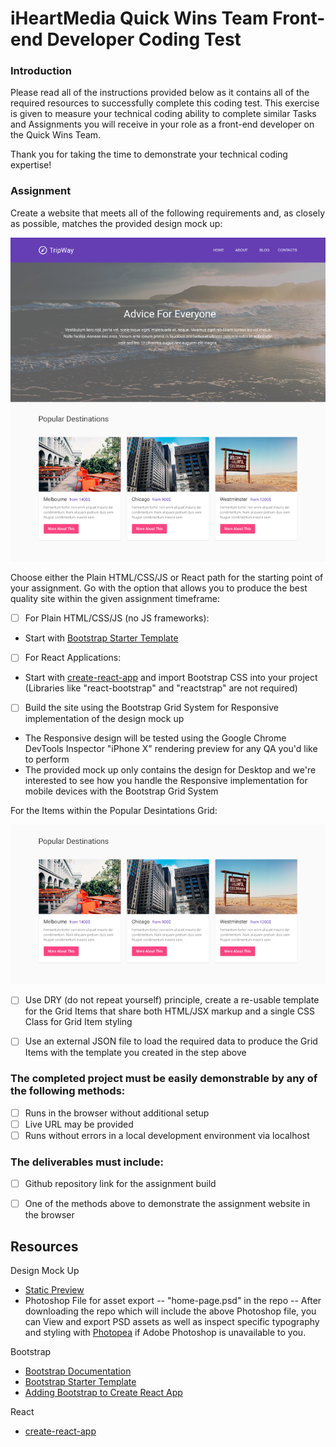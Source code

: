 # iHeartMedia Quick Wins Team Front-end Developer Coding Test


### Introduction
Please read all of the instructions provided below as it contains all of the required resources to successfully complete this coding test. This exercise is given to measure your technical coding ability to complete similar Tasks and Assignments you will receive in your role as a front-end developer on the Quick Wins Team.

Thank you for taking the time to demonstrate your technical coding expertise!


### Assignment
Create a website that meets all of the following requirements and, as closely as possible, matches the provided design mock up:

![front-end-test-mockup](./home-page.png)

Choose either the Plain HTML/CSS/JS or React path for the starting point of your assignment. Go with the option that allows you to produce the best quality site within the given assignment timeframe:
- [ ] For Plain HTML/CSS/JS (no JS frameworks):

- Start with [Bootstrap Starter Template](https://getbootstrap.com/docs/4.0/examples/starter-template/)

- [ ] For React Applications:

- Start with [create-react-app](https://github.com/facebook/create-react-app) and import Bootstrap CSS into your project (Libraries like "react-bootstrap" and "reactstrap" are not required)

- [ ] Build the site using the Bootstrap Grid System for Responsive implementation of the design mock up

- The Responsive design will be tested using the Google Chrome DevTools Inspector "iPhone X" rendering preview for any QA you'd like to perform
- The provided mock up only contains the design for Desktop and we're interested to see how you handle the Responsive implementation for mobile devices with the Bootstrap Grid System


For the Items within the Popular Desintations Grid:

![popular-destinations-grid](./popular-destinations-grid.png)
- [ ] Use DRY (do not repeat yourself) principle, create a re-usable template for the Grid Items that share both HTML/JSX markup and a single CSS Class for Grid Item styling
- [ ] Use an external JSON file to load the required data to produce the Grid Items with the template you created in the step above


### The completed project must be easily demonstrable by any of the following methods:
- [ ] Runs in the browser without additional setup
- [ ] Live URL may be provided
- [ ] Runs without errors in a local development environment via localhost

### The deliverables must include:
- [ ] Github repository link for the assignment build
- [ ] One of the methods above to demonstrate the assignment website in the browser


## Resources
Design Mock Up
- [Static Preview](./home-page.png)
- Photoshop File for asset export
-- "home-page.psd" in the repo
-- After downloading the repo which will include the above Photoshop file, you can View and export PSD assets as well as inspect specific typography and styling with [Photopea](https://www.photopea.com/) if Adobe Photoshop is unavailable to you.

Bootstrap
- [Bootstrap Documentation](https://getbootstrap.com/docs/4.0/getting-started/introduction/)
- [Bootstrap Starter Template](https://getbootstrap.com/docs/4.0/examples/starter-template/)
- [Adding Bootstrap to Create React App](https://create-react-app.dev/docs/adding-bootstrap/)

React
- [create-react-app](https://github.com/facebook/create-react-app)
